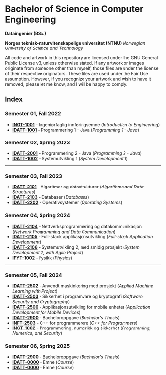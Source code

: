 # Bachelor of Science in Computer Engineering
**Dataingeniør (BSc.)**

**Norges teknisk-naturvitenskapelige universitet (NTNU)**
*Norwegian University of Science and Technology*

All code and artwork in this repository are licensed under the GNU General Public License v3, unless otherwise stated. If any artwork or images originate from someone other than myself, those files are under the license of their respective originators. These files are used under the Fair Use assumption. However, if you recognize your artwork and wish to have it removed, please let me know, and I will be happy to comply.

## Index

### Semester 01, Fall 2022

- **[INGT-1001](tree/main/edu-ntnu-ingt1001)** - Ingeniørfaglig innføringsemne (*Introduction to Engineering*)
- **[IDATT-1001](tree/main/edu-ntnu-idatt1001)** - Programmering 1 - Java (*Programming 1 - Java*)

### Semester 02, Spring 2023

- **[IDATT-2001](tree/main/edu-ntnu-idatt2001)** - Programmering 2 - Java (*Programming 2 - Java*)
- **[IDATT-1002](tree/main/edu-ntnu-idatt1002)** - Systemutvikling 1 (*System Development 1*)

------

### Semester 03, Fall 2023

- **[IDATT-2101](tree/main/edu-ntnu-idatt2101)** - Algoritmer og datastrukturer (*Algorithms and Data Structures*)
- **[IDATT-2103](tree/main/edu-ntnu-idatt2103)** - Databaser (*Databases*)
- **[IDATT-2202](tree/main/edu-ntnu-idatt2202)** - Operativsystemer (*Operating Systems*)

### Semester 04, Spring 2024

- **[IDATT-2104](tree/main/edu-ntnu-idatt2104)** - Nettverksprogrammering og datakommunikasjon (*Network Programming and Data Communication*)
- **[IDATT-2105](tree/main/edu-ntnu-idatt2105)** - Full-stack applikasjonsutvikling (*Full-stack Application Development*)
- **[IDATT-2106](tree/main/edu-ntnu-idatt2106)** - Systemutvikling 2, med smidig prosjekt (*System Development 2, with Agile Project*)
- **[IFYT-1002](tree/main/edu-ntnu-ifyt1002)** - Fysikk (*Physics*)

------

### Semester 05, Fall 2024

- **[IDATT-2502](tree/main/edu-ntnu-idatt2502)** - Anvendt maskinlæring med prosjekt (*Applied Machine Learning with Project*)
- **[IDATT-2503](tree/main/edu-ntnu-idatt2503)** - Sikkerhet i programvare og kryptografi (*Software Security and Cryptography*)
- **[IDATT-2506](tree/main/edu-ntnu-idatt2506)** - Applikasjonsutvikling for mobile enheter (*Application Development for Mobile Devices*)
- **[IDATT-2900](tree/main/edu-ntnu-idatt2900)** - Bacheloroppgave (*Bachelor's Thesis*)
- **[INFT-2503](tree/main/edu-ntnu-inft2503)** - C++ for programmerere (*C++ for Programmers*)
- **[INGT-1002](tree/main/edu-ntnu-ingt1002)** - Programmering, numerikk og sikkerhet (*Programming, Numerics, and Security*)

### Semester 06, Spring 2025

- **[IDATT-2900](tree/main/edu-ntnu-idatt2900)** - Bacheloroppgave (*Bachelor's Thesis*)
- **[IDATT-0000](tree/main/edu-ntnu-idatt0000)** - Emne (*Course*)
- **[IDATT-0000](tree/main/edu-ntnu-idatt0000)** - Emne (*Course*)
